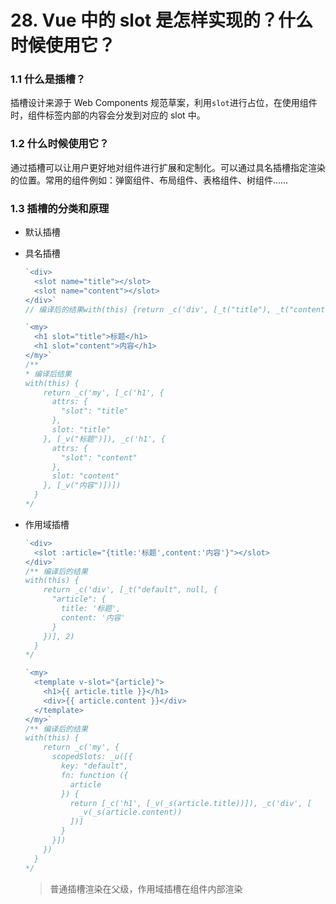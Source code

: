 # 28. Vue 中的 slot 是怎样实现的？什么时候使用它？

### 1.1 什么是插槽？

 插槽设计来源于 Web Components 规范草案，利用`slot`进行占位，在使用组件时，组件标签内部的内容会分发到对应的 slot 中。

### 1.2 什么时候使用它？

通过插槽可以让用户更好地对组件进行扩展和定制化。可以通过具名插槽指定渲染的位置。常用的组件例如：弹窗组件、布局组件、表格组件、树组件……

### 1.3 插槽的分类和原理

- 默认插槽

- 具名插槽

  ```javascript
  `<div>
    <slot name="title"></slot>
    <slot name="content"></slot>
  </div>`
  // 编译后的结果with(this) {return _c('div', [_t("title"), _t("content")], 2)}
  ```

  ```javascript
  `<my>
    <h1 slot="title">标题</h1>
    <h1 slot="content">内容</h1>
  </my>`
  /**
  * 编译后结果
  with(this) {
      return _c('my', [_c('h1', {
        attrs: {
          "slot": "title"
        },
        slot: "title"
      }, [_v("标题")]), _c('h1', {
        attrs: {
          "slot": "content"
        },
        slot: "content"
      }, [_v("内容")])])
    }
  */
  ```

- 作用域插槽

  ```javascript
  `<div>
    <slot :article="{title:'标题',content:'内容'}"></slot>
  </div>`
  /** 编译后的结果 
  with(this) {
      return _c('div', [_t("default", null, {
        "article": {
          title: '标题',
          content: '内容'
        }
      })], 2)
    }
  */
  ```

  ```javascript
  `<my>
    <template v-slot="{article}">
      <h1>{{ article.title }}</h1>
      <div>{{ article.content }}</div>
    </template>
  </my>`
  /** 编译后的结果
  with(this) {
      return _c('my', {
        scopedSlots: _u([{
          key: "default",
          fn: function ({
            article
          }) {
            return [_c('h1', [_v(_s(article.title))]), _c('div', [
              _v(_s(article.content))
            ])]
          }
        }])
      })
    }
  */	
  ```

  > 普通插槽渲染在父级，作用域插槽在组件内部渲染